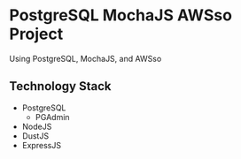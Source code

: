 # PostgreSQL MochaJS AWSso Project

Using PostgreSQL, MochaJS, and AWSso

## Technology Stack

- PostgreSQL
    - PGAdmin
- NodeJS
- DustJS
- ExpressJS